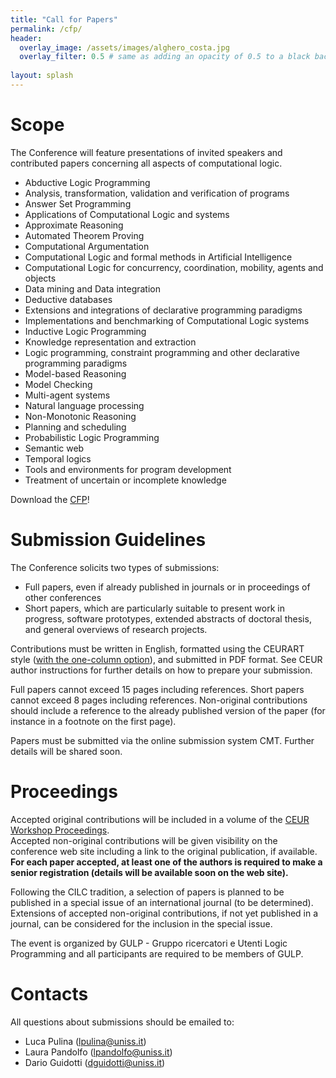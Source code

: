 ```yaml
---
title: "Call for Papers"
permalink: /cfp/
header:
  overlay_image: /assets/images/alghero_costa.jpg
  overlay_filter: 0.5 # same as adding an opacity of 0.5 to a black background
  
layout: splash
---
```


# Scope

The Conference will feature presentations of invited speakers and contributed papers concerning all aspects of computational logic.

- Abductive Logic Programming
- Analysis, transformation, validation and verification of programs
- Answer Set Programming
- Applications of Computational Logic and systems
- Approximate Reasoning
- Automated Theorem Proving
- Computational Argumentation
- Computational Logic and formal methods in Artificial Intelligence
- Computational Logic for concurrency, coordination, mobility, agents and objects
- Data mining and Data integration
- Deductive databases
- Extensions and integrations of declarative programming paradigms
- Implementations and benchmarking of Computational Logic systems
- Inductive Logic Programming
- Knowledge representation and extraction
- Logic programming, constraint programming and other declarative programming paradigms
- Model-based Reasoning
- Model Checking
- Multi-agent systems
- Natural language processing
- Non-Monotonic Reasoning
- Planning and scheduling
- Probabilistic Logic Programming
- Semantic web
- Temporal logics
- Tools and environments for program development
- Treatment of uncertain or incomplete knowledge

Download the [CFP](/assets/cfp.pdf)!

# Submission Guidelines

The Conference solicits two types of submissions:
- Full papers, even if already published in journals or in proceedings of other conferences
- Short papers, which are particularly suitable to present work in progress, software prototypes, extended abstracts of doctoral thesis, and general overviews of research projects.

Contributions must be written in English, formatted using the CEURART style ([with the one-column option](https://ceur-ws.org/HOWTOSUBMIT.html#CEURART)), and submitted in PDF format.
See CEUR author instructions for further details on how to prepare your submission.

Full papers cannot exceed 15 pages including references. Short papers cannot exceed 8 pages including references. 
Non-original contributions should include a reference to the already published version of the paper (for instance in a footnote on the first page).

Papers must be submitted via the online submission system CMT. Further details will be shared soon.

# Proceedings

Accepted original contributions will be included in a volume of the [CEUR Workshop Proceedings](https://ceur-ws.org/).<br>
Accepted non-original contributions will be given visibility on the conference web site including a link to the original publication, if available.
**For each paper accepted, at least one of the authors is required to make a senior registration (details will be available soon on the web site).**

Following the CILC tradition, a selection of papers is planned to be published in a special issue of an international journal (to be determined). 
Extensions of accepted non-original contributions, if not yet published in a journal, can be considered for the inclusion in the special issue.

The event is organized by GULP - Gruppo ricercatori e Utenti Logic Programming and all participants are required to be members of GULP.

# Contacts

All questions about submissions should be emailed to: 
- Luca Pulina (lpulina@uniss.it)
- Laura Pandolfo (lpandolfo@uniss.it)
- Dario Guidotti (dguidotti@uniss.it)
